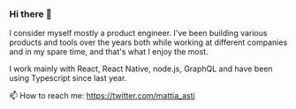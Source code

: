 ### Hi there 👋

I consider myself mostly a product engineer. I've been building various products and tools over the years both while working at
different companies and in my spare time, and that's what I enjoy the most. 

I work mainly with React, React Native, node.js,
GraphQL and have been using Typescript since last year.

📫 How to reach me: https://twitter.com/mattia_asti
